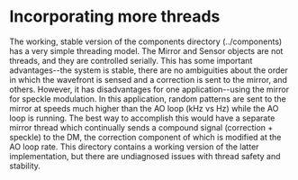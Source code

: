 # Incorporating more threads

The working, stable version of the components directory (../components) has a very simple threading model. The Mirror and Sensor objects are not threads, and they are controlled serially. This has some important advantages--the system is stable, there are no ambiguities about the order in which the wavefront is sensed and a correction is sent to the mirror, and others. However, it has disadvantages for one application--using the mirror for speckle modulation. In this application, random patterns are sent to the mirror at speeds much higher than the AO loop (kHz vs Hz) while the AO loop is running. The best way to accomplish this would have a separate mirror thread which continually sends a compound signal (correction + speckle) to the DM, the correction component of which is modified at the AO loop rate. This directory contains a working version of the latter implementation, but there are undiagnosed issues with thread safety and stability.
